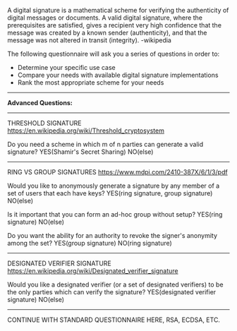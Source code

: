 
A digital signature is a mathematical scheme for verifying the authenticity of digital messages or documents. A valid digital signature, where the prerequisites are satisfied, gives a recipient very high confidence that the message was created by a known sender (authenticity), and that the message was not altered in transit (integrity). -wikipedia


The following questionnaire will ask you a series of questions in order to:
* Determine your specific use case
* Compare your needs with available digital signature implementations
* Rank the most appropriate scheme for your needs


***
**Advanced Questions:**

***
THRESHOLD SIGNATURE 
https://en.wikipedia.org/wiki/Threshold_cryptosystem

Do you need a scheme in which m of n parties can generate a valid signature?
YES(Shamir's Secret Sharing) NO(else)

***
RING VS GROUP SIGNATURES
https://www.mdpi.com/2410-387X/6/1/3/pdf

Would you like to anonymously generate a signature by any member of a set of users that each have keys?
YES(ring signature, group signature) NO(else)

Is it important that you can form an ad-hoc group without setup?
YES(ring signature) NO(else)

Do you want the ability for an authority to revoke the signer's anonymity among the set? 
YES(group signature) NO(ring signature)

***
DESIGNATED VERIFIER SIGNATURE
https://en.wikipedia.org/wiki/Designated_verifier_signature

Would you like a designated verifier (or a set of designated verifiers) to be the only parties which can verify the signature?
YES(designated verifier signature) NO(else)

***
CONTINUE WITH STANDARD QUESTIONNAIRE HERE, RSA, ECDSA, ETC.




